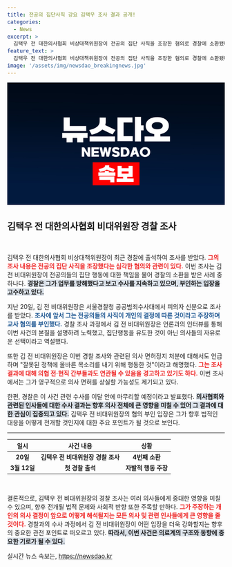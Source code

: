 ```yaml
---
title: 전공의 집단사직 강요 김택우 조사 결과 공개!
categories:
  - News
excerpt: >
  김택우 전 대한의사협회 비상대책위원장이 전공의 집단 사직을 조장한 혐의로 경찰에 소환됐다. 그는 자발적 결정이라며 혐의를 부인하며 입장을 밝혔다. 과정 속에서 의사 면허정지 처분에 대한 불만도 토로했다. 사건의 진실은 과연 무엇일까? 클릭해 더 알아보세요!
feature_text: >
  김택우 전 대한의사협회 비상대책위원장이 전공의 집단 사직을 조장한 혐의로 경찰에 소환됐다. 그는 자발적 결정이라며 혐의를 부인하며 입장을 밝혔다. 과정 속에서 의사 면허정지 처분에 대한 불만도 토로했다. 사건의 진실은 과연 무엇일까? 클릭해 더 알아보세요!
image: '/assets/img/newsdao_breakingnews.jpg'
---
```


<p><img src="/assets/img/newsdao_breakingnews.jpg" alt="flaretime 속보" /></p>

<h2 data-ke-size="size26">김택우 전 대한의사협회 비대위원장 경찰 조사</h2>

<p data-ke-size="size16">&nbsp;</p>

<p>김택우 전 대한의사협회 비상대책위원장이 최근 경찰에 출석하여 조사를 받았다. <b><span style="color: #ee2323;">그의 조사 내용은 전공의 집단 사직을 조장했다는 심각한 혐의와 관련이 있다.</span></b> 이번 조사는 김 전 비대위원장이 전공의들의 집단 행동에 대한 책임을 물어 경찰의 소환을 받은 사례 중 하나다. <b><span style="background-color: #21538527;">경찰은 그가 업무를 방해했다고 보고 수사를 지속하고 있으며, 부인하는 입장을 고수하고 있다.</span></b> </p>

<p>지난 20일, 김 전 비대위원장은 서울경찰청 공공범죄수사대에서 피의자 신분으로 조사를 받았다. <b><span style="color: #1a5490;">조사에 앞서 그는 전공의들의 사직이 개인의 결정에 따른 것이라고 주장하며 교사 혐의를 부인했다.</span></b> 경찰 조사 과정에서 김 전 비대위원장은 언론과의 인터뷰를 통해 이번 사건의 본질을 설명하려 노력했고, 집단행동을 유도한 것이 아닌 의사들의 자유로운 선택이라고 역설했다.</p>

<p>또한 김 전 비대위원장은 이번 경찰 조사와 관련된 의사 면허정지 처분에 대해서도 언급하며 "잘못된 정책에 올바른 목소리를 내기 위해 행동한 것"이라고 해명했다. <b><span style="color: #ee2323;">그는 조사 결과에 대해 의협 전·현직 간부들과도 연관될 수 있음을 경고하고 있기도 하다.</span></b> 이번 조사에서는 그가 영구적으로 의사 면허를 상실할 가능성도 제기되고 있다.</p>

<p>한편, 경찰은 이 사건 관련 수사를 이달 안에 마무리할 예정이라고 발표했다. <b><span style="background-color: #21538527;">의사협회와 관련된 인사들에 대한 수사 결과는 향후 의사 전체에 큰 영향을 미칠 수 있어 그 결과에 대한 관심이 집중되고 있다.</span></b> 김택우 전 비대위원장의 혐의 부인 입장은 그가 향후 법적인 대응을 어떻게 전개할 것인지에 대한 주요 포인트가 될 것으로 보인다.</p>

<hr>

<table style="width: 100%; border-collapse: collapse;">
<thead>
<tr>
<th style="text-align: center;"><b>일시</b></th>
<th style="text-align: center;"><b>사건 내용</b></th>
<th style="text-align: center;"><b>상황</b></th>
</tr>
</thead>
<tbody>
<tr>
<td style="text-align: center; height: 17px;"><b>20일</b></td>
<td style="text-align: center; height: 17px;"><b>김택우 전 비대위원장 경찰 조사</b></td>
<td style="text-align: center; height: 17px;"><b>4번째 소환</b></td>
</tr>
<tr>
<td style="text-align: center; height: 17px;"><b>3월 12일</b></td>
<td style="text-align: center; height: 17px;"><b>첫 경찰 출석</b></td>
<td style="text-align: center; height: 17px;"><b>자발적 행동 주장</b></td>
</tr>
</tbody>
</table>

<p data-ke-size="size16">&nbsp;</p>

<p>결론적으로, 김택우 전 비대위원장의 경찰 조사는 여러 의사들에게 중대한 영향을 미칠 수 있으며, 향후 전개될 법적 문제와 사회적 반향 또한 주목할 만하다. <b><span style="color: #ee2323;">그가 주장하는 개인의 의사 결정이 앞으로 어떻게 해석될지는 모든 의사 및 관련 인사들에게 큰 영향을 줄 것이다.</span></b> 경찰과의 수사 과정에서 김 전 비대위원장이 어떤 입장을 더욱 강화할지는 향후의 중요한 관전 포인트로 떠오르고 있다. <b><span style="background-color: #21538527;">따라서, 이번 사건은 의료계의 구조와 동향에 중요한 기로가 될 수 있다.</span></b></p>
실시간 뉴스 속보는, <a href="https://newsdao.kr" rel="dofollow">https://newsdao.kr</a>


